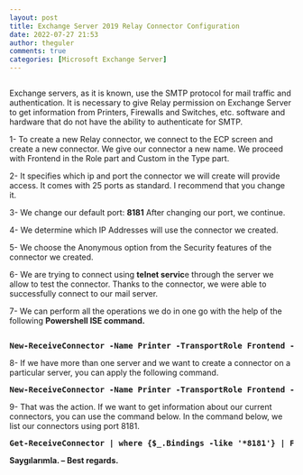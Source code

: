 ```yaml
---
layout: post
title: Exchange Server 2019 Relay Connector Configuration
date: 2022-07-27 21:53
author: theguler
comments: true
categories: [Microsoft Exchange Server]
---
```

<!-- wp:image {"id":3728,"sizeSlug":"large","linkDestination":"none"} -->
<figure class="wp-block-image size-large"><img src="https://farukguler.com/assets/post_images/exchange-2013-smtp-relay-1.png?w=397" alt="" class="wp-image-3728" /></figure>
<!-- /wp:image -->

<!-- wp:paragraph -->
<p>Exchange servers, as it is known, use the SMTP protocol for mail traffic and authentication. It is necessary to give Relay permission on Exchange Server to get information from Printers, Firewalls and Switches, etc. software and hardware that do not have the ability to authenticate for SMTP.</p>
<!-- /wp:paragraph -->

<!-- wp:paragraph -->
<p>1- To create a new Relay connector, we connect to the ECP screen and create a new connector. We give our connector a new name. We proceed with Frontend in the Role part and Custom in the Type part.</p>
<!-- /wp:paragraph -->

<!-- wp:paragraph -->
<p>2- It specifies which ip and port the connector we will create will provide access. It comes with 25 ports as standard. I recommend that you change it.</p>
<!-- /wp:paragraph -->

<!-- wp:paragraph -->
<p>3- We change our default port: <strong>8181</strong> After changing our port, we continue.</p>
<!-- /wp:paragraph -->

<!-- wp:paragraph -->
<p>4- We determine which IP Addresses will use the connector we created.</p>
<!-- /wp:paragraph -->

<!-- wp:paragraph -->
<p>5- We choose the Anonymous option from the Security features of the connector we created.</p>
<!-- /wp:paragraph -->

<!-- wp:paragraph -->
<p>6- We are trying to connect using <strong>telnet servic</strong>e through the server we allow to test the connector. Thanks to the connector, we were able to successfully connect to our mail server.</p>
<!-- /wp:paragraph -->

<!-- wp:paragraph -->
<p>7- We can perform all the operations we do in one go with the help of the following <strong>Powershell ISE command.</strong></p>
<!-- /wp:paragraph -->

<!-- wp:gallery {"linkTo":"none"} -->
<figure class="wp-block-gallery has-nested-images columns-default is-cropped"><!-- wp:image {"id":3729,"sizeSlug":"large","linkDestination":"none"} -->
<figure class="wp-block-image size-large"><img src="https://farukguler.com/assets/post_images/relay-ecp.png?w=1024" alt="" class="wp-image-3729" /></figure>
<!-- /wp:image --></figure>
<!-- /wp:gallery -->

<!-- wp:preformatted -->
<pre class="wp-block-preformatted"><strong>New-ReceiveConnector -Name Printer -TransportRole Frontend -Custom -Bindings 0.0.0.0:8181 -RemoteIPRanges 10.5.10.45 -PermissionGroups AnonymousUsers</strong></pre>
<!-- /wp:preformatted -->

<!-- wp:paragraph -->
<p>8- If we have more than one server and we want to create a connector on a particular server, you can apply the following command.</p>
<!-- /wp:paragraph -->

<!-- wp:preformatted -->
<pre class="wp-block-preformatted"><strong>New-ReceiveConnector -Name Printer -TransportRole Frontend -Custom -Bindings 0.0.0.0:8181 -RemoteIPRanges <strong>10.5.10.45</strong> -PermissionGroups AnonymousUsers -Server ExcGuler</strong></pre>
<!-- /wp:preformatted -->

<!-- wp:paragraph -->
<p>9- That was the action. If we want to get information about our current connectors, you can use the command below. In the command below, we list our connectors using port 8181.</p>
<!-- /wp:paragraph -->

<!-- wp:preformatted -->
<pre class="wp-block-preformatted"><strong>Get-ReceiveConnector | where {$_.Bindings -like '*8181'} | Format-List Identity,RemoteIPRanges,PermissionGroups,AuthMechanism </strong></pre>
<!-- /wp:preformatted -->

<!-- wp:paragraph -->
<p><strong>Saygılarımla. – Best regards.</strong></p>
<!-- /wp:paragraph -->
